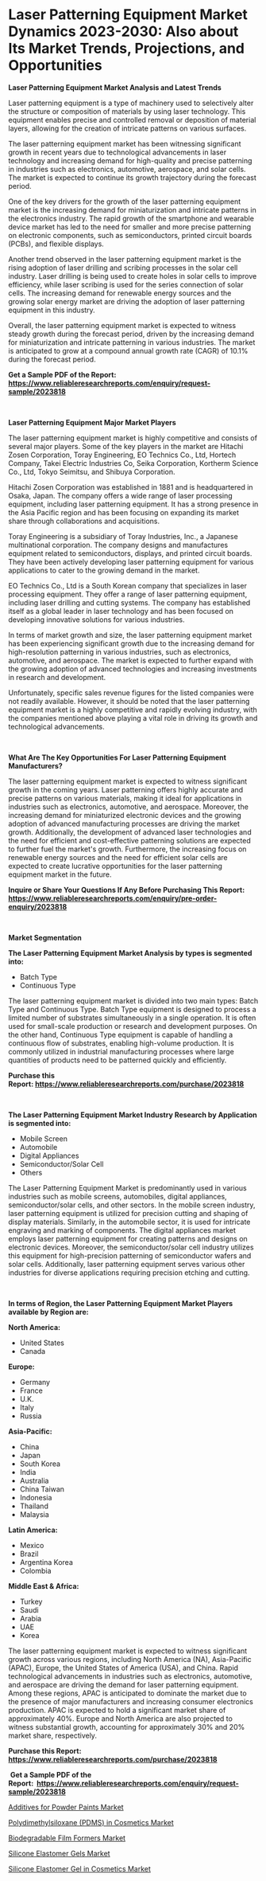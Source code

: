 <p><h1>Laser Patterning Equipment Market Dynamics 2023-2030: Also about Its Market Trends, Projections, and Opportunities</h1></p><p><strong>Laser Patterning Equipment Market Analysis and Latest Trends</strong></p>
<p><p>Laser patterning equipment is a type of machinery used to selectively alter the structure or composition of materials by using laser technology. This equipment enables precise and controlled removal or deposition of material layers, allowing for the creation of intricate patterns on various surfaces.</p><p>The laser patterning equipment market has been witnessing significant growth in recent years due to technological advancements in laser technology and increasing demand for high-quality and precise patterning in industries such as electronics, automotive, aerospace, and solar cells. The market is expected to continue its growth trajectory during the forecast period.</p><p>One of the key drivers for the growth of the laser patterning equipment market is the increasing demand for miniaturization and intricate patterns in the electronics industry. The rapid growth of the smartphone and wearable device market has led to the need for smaller and more precise patterning on electronic components, such as semiconductors, printed circuit boards (PCBs), and flexible displays.</p><p>Another trend observed in the laser patterning equipment market is the rising adoption of laser drilling and scribing processes in the solar cell industry. Laser drilling is being used to create holes in solar cells to improve efficiency, while laser scribing is used for the series connection of solar cells. The increasing demand for renewable energy sources and the growing solar energy market are driving the adoption of laser patterning equipment in this industry.</p><p>Overall, the laser patterning equipment market is expected to witness steady growth during the forecast period, driven by the increasing demand for miniaturization and intricate patterning in various industries. The market is anticipated to grow at a compound annual growth rate (CAGR) of 10.1% during the forecast period.</p></p>
<p><strong>Get a Sample PDF of the Report:&nbsp; <a href="https://www.reliableresearchreports.com/enquiry/request-sample/2023818">https://www.reliableresearchreports.com/enquiry/request-sample/2023818</a></strong></p>
<p>&nbsp;</p>
<p><strong>Laser Patterning Equipment Major Market Players</strong></p>
<p><p>The laser patterning equipment market is highly competitive and consists of several major players. Some of the key players in the market are Hitachi Zosen Corporation, Toray Engineering, EO Technics Co., Ltd, Hortech Company, Takei Electric Industries Co, Seika Corporation, Kortherm Science Co., Ltd, Tokyo Seimitsu, and Shibuya Corporation. </p><p>Hitachi Zosen Corporation was established in 1881 and is headquartered in Osaka, Japan. The company offers a wide range of laser processing equipment, including laser patterning equipment. It has a strong presence in the Asia Pacific region and has been focusing on expanding its market share through collaborations and acquisitions. </p><p>Toray Engineering is a subsidiary of Toray Industries, Inc., a Japanese multinational corporation. The company designs and manufactures equipment related to semiconductors, displays, and printed circuit boards. They have been actively developing laser patterning equipment for various applications to cater to the growing demand in the market.</p><p>EO Technics Co., Ltd is a South Korean company that specializes in laser processing equipment. They offer a range of laser patterning equipment, including laser drilling and cutting systems. The company has established itself as a global leader in laser technology and has been focused on developing innovative solutions for various industries.</p><p>In terms of market growth and size, the laser patterning equipment market has been experiencing significant growth due to the increasing demand for high-resolution patterning in various industries, such as electronics, automotive, and aerospace. The market is expected to further expand with the growing adoption of advanced technologies and increasing investments in research and development.</p><p>Unfortunately, specific sales revenue figures for the listed companies were not readily available. However, it should be noted that the laser patterning equipment market is a highly competitive and rapidly evolving industry, with the companies mentioned above playing a vital role in driving its growth and technological advancements.</p></p>
<p>&nbsp;</p>
<p><strong>What Are The Key Opportunities For Laser Patterning Equipment Manufacturers?</strong></p>
<p><p>The laser patterning equipment market is expected to witness significant growth in the coming years. Laser patterning offers highly accurate and precise patterns on various materials, making it ideal for applications in industries such as electronics, automotive, and aerospace. Moreover, the increasing demand for miniaturized electronic devices and the growing adoption of advanced manufacturing processes are driving the market growth. Additionally, the development of advanced laser technologies and the need for efficient and cost-effective patterning solutions are expected to further fuel the market's growth. Furthermore, the increasing focus on renewable energy sources and the need for efficient solar cells are expected to create lucrative opportunities for the laser patterning equipment market in the future.</p></p>
<p><strong>Inquire or Share Your Questions If Any Before Purchasing This Report: <a href="https://www.reliableresearchreports.com/enquiry/pre-order-enquiry/2023818">https://www.reliableresearchreports.com/enquiry/pre-order-enquiry/2023818</a></strong></p>
<p>&nbsp;</p>
<p><strong>Market Segmentation</strong></p>
<p><strong>The Laser Patterning Equipment Market Analysis by types is segmented into:</strong></p>
<p><ul><li>Batch Type</li><li>Continuous Type</li></ul></p>
<p><p>The laser patterning equipment market is divided into two main types: Batch Type and Continuous Type. Batch Type equipment is designed to process a limited number of substrates simultaneously in a single operation. It is often used for small-scale production or research and development purposes. On the other hand, Continuous Type equipment is capable of handling a continuous flow of substrates, enabling high-volume production. It is commonly utilized in industrial manufacturing processes where large quantities of products need to be patterned quickly and efficiently.</p></p>
<p><strong>Purchase this Report:&nbsp;<a href="https://www.reliableresearchreports.com/purchase/2023818">https://www.reliableresearchreports.com/purchase/2023818</a></strong></p>
<p>&nbsp;</p>
<p><strong>The Laser Patterning Equipment Market Industry Research by Application is segmented into:</strong></p>
<p><ul><li>Mobile Screen</li><li>Automobile</li><li>Digital Appliances</li><li>Semiconductor/Solar Cell</li><li>Others</li></ul></p>
<p><p>The Laser Patterning Equipment Market is predominantly used in various industries such as mobile screens, automobiles, digital appliances, semiconductor/solar cells, and other sectors. In the mobile screen industry, laser patterning equipment is utilized for precision cutting and shaping of display materials. Similarly, in the automobile sector, it is used for intricate engraving and marking of components. The digital appliances market employs laser patterning equipment for creating patterns and designs on electronic devices. Moreover, the semiconductor/solar cell industry utilizes this equipment for high-precision patterning of semiconductor wafers and solar cells. Additionally, laser patterning equipment serves various other industries for diverse applications requiring precision etching and cutting.</p></p>
<p>&nbsp;</p>
<p><strong>In terms of Region, the Laser Patterning Equipment Market Players available by Region are:</strong></p>
<p>
    <p> <strong> North America: </strong>
        <ul>
            <li>United States</li>
            <li>Canada</li>
        </ul>
        </p> 
    <p> <strong> Europe: </strong>
        <ul>
            <li>Germany</li>
            <li>France</li>
            <li>U.K.</li>
            <li>Italy</li>
            <li>Russia</li>
        </ul>
        </p> 
    <p> <strong> Asia-Pacific: </strong>
        <ul>
            <li>China</li>
            <li>Japan</li>
            <li>South Korea</li>
            <li>India</li>
            <li>Australia</li>
            <li>China Taiwan</li>
            <li>Indonesia</li>
            <li>Thailand</li>
            <li>Malaysia</li>
        </ul>
        </p> 
    <p> <strong> Latin America: </strong>
        <ul>
            <li>Mexico</li>
            <li>Brazil</li>
            <li>Argentina Korea</li>
            <li>Colombia</li>
        </ul>
        </p> 
    <p> <strong> Middle East & Africa: </strong>
        <ul>
            <li>Turkey</li>
            <li>Saudi</li>
            <li>Arabia</li>
            <li>UAE</li>
            <li>Korea</li>
        </ul>
    </p>
    </p>
<p><p>The laser patterning equipment market is expected to witness significant growth across various regions, including North America (NA), Asia-Pacific (APAC), Europe, the United States of America (USA), and China. Rapid technological advancements in industries such as electronics, automotive, and aerospace are driving the demand for laser patterning equipment. Among these regions, APAC is anticipated to dominate the market due to the presence of major manufacturers and increasing consumer electronics production. APAC is expected to hold a significant market share of approximately 40%. Europe and North America are also projected to witness substantial growth, accounting for approximately 30% and 20% market share, respectively.</p></p>
<p><strong>Purchase this Report: <a href="https://www.reliableresearchreports.com/purchase/2023818">https://www.reliableresearchreports.com/purchase/2023818</a></strong></p>
<p>&nbsp;<strong>Get a Sample PDF of the Report:&nbsp;&nbsp;<a href="https://www.reliableresearchreports.com/enquiry/request-sample/2023818">https://www.reliableresearchreports.com/enquiry/request-sample/2023818</a></strong></p>
<p><strong></strong></p>
<p><p><a href="https://medium.com/@rameshramurp23/additives-for-powder-paints-market-research-report-its-history-and-forecast-2023-to-2030-fdd5515b10bc">Additives for Powder Paints Market</a></p><p><a href="https://medium.com/@adityalohrp23/polydimethylsiloxane-pdms-in-cosmetics-market-competitive-analysis-market-trends-and-forecast-9ec7fa543ec9">Polydimethylsiloxane (PDMS) in Cosmetics Market</a></p><p><a href="https://medium.com/@devidwarnerrp23/biodegradable-film-formers-market-competitive-analysis-market-trends-and-forecast-to-2030-982d8d1a03fc">Biodegradable Film Formers Market</a></p><p><a href="https://medium.com/@mhdhonirp23/silicone-elastomer-gels-nbsp-market-focuses-on-market-share-size-and-projected-forecast-till-2030-639df50f4481">Silicone Elastomer Gels Market</a></p><p><a href="https://medium.com/@yuvrajsinghrp23/silicone-elastomer-gel-in-cosmetics-market-exploring-market-share-market-trends-and-future-8481af39590f">Silicone Elastomer Gel in Cosmetics Market</a></p></p>